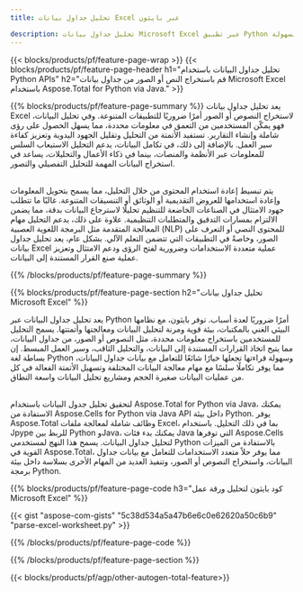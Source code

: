 ```yaml
---
title: تحليل جداول بيانات Excel عبر بايثون 

description: تحليل جداول بيانات Microsoft Excel عبر تطبيق Python الخاص بك. استخراج النص أو الصور بسهولة.
---
```


{{< blocks/products/pf/feature-page-wrap >}}
{{< blocks/products/pf/feature-page-header h1="تحليل جداول البيانات باستخدام Python APIs" h2="قم باستخراج النص أو الصور من جداول بيانات Microsoft Excel باستخدام Aspose.Total for Python via Java." >}}

{{% blocks/products/pf/feature-page-summary %}}
يعد تحليل جداول بيانات Excel لاستخراج النصوص أو الصور أمرًا ضروريًا للتطبيقات المتنوعة. وفي تحليل البيانات، فهو يمكّن المستخدمين من التعمق في معلومات محددة، مما يسهل الحصول على رؤى شاملة وإنشاء التقارير. تستفيد الأتمتة من التحليل وتقليل الجهود اليدوية وتعزيز كفاءة سير العمل. بالإضافة إلى ذلك، في تكامل البيانات، يدعم التحليل الاستيعاب السلس للمعلومات عبر الأنظمة والمنصات، بينما في ذكاء الأعمال والتحليلات، يساعد في استخراج البيانات المهمة للتحليل التفصيلي والتصور. <br /><br />

يتم تبسيط إعادة استخدام المحتوى من خلال التحليل، مما يسمح بتحويل المعلومات وإعادة استخدامها للعروض التقديمية أو الوثائق أو التنسيقات المتنوعة. غالبًا ما تتطلب جهود الامتثال في الصناعات الخاضعة للتنظيم تحليلًا لاسترجاع البيانات بدقة، مما يضمن الالتزام بمسارات التدقيق والمتطلبات التنظيمية. علاوة على ذلك، يدعم التحليل مهام المعالجة المتقدمة مثل البرمجة اللغوية العصبية (NLP) للمحتوى النصي أو التعرف على الصور، وخاصةً في التطبيقات التي تتضمن التعلم الآلي. بشكل عام، يعد تحليل جداول بيانات Excel عملية متعددة الاستخدامات وضرورية لفتح الرؤى ودعم الامتثال وتعزيز عملية صنع القرار المستندة إلى البيانات.

{{% /blocks/products/pf/feature-page-summary  %}}


{{% blocks/products/pf/feature-page-section  h2="تحليل جداول بيانات Microsoft Excel" %}}

يعد تحليل جداول البيانات عبر Python أمرًا ضروريًا لعدة أسباب. توفر بايثون، مع نظامها البيئي الغني بالمكتبات، بيئة قوية ومرنة لتحليل البيانات ومعالجتها وأتمتتها. يسمح التحليل للمستخدمين باستخراج معلومات محددة، مثل النصوص أو الصور، من جداول البيانات، مما يتيح اتخاذ القرارات المستندة إلى البيانات، والتحليل الثاقب، وسير العمل المبسط. إن بساطة لغة Python وسهولة قراءتها تجعلها خيارًا شائعًا للتعامل مع بيانات جداول البيانات، مما يوفر تكاملًا سلسًا مع مهام معالجة البيانات المختلفة وتسهيل الأتمتة الفعالة في كل من عمليات البيانات صغيرة الحجم ومشاريع تحليل البيانات واسعة النطاق.<br /><br />

لتحقيق تحليل جدول البيانات باستخدام Aspose.Total for Python via Java، يمكنك الاستفادة من Aspose.Cells for Python via Java API داخل بيئة Python. يوفر Aspose.Total وظائف شاملة لمعالجة ملفات Excel، بما في ذلك التحليل. باستخدام Jpype للربط بين Python وJava، يمكنك بدء فئات Java التي توفرها Aspose.Cells لتحليل جداول البيانات. يسمح هذا النهج لمستخدمي Python بالاستفادة من الميزات القوية في Aspose.Total، مما يوفر حلاً متعدد الاستخدامات للتعامل مع بيانات جداول البيانات، واستخراج النصوص أو الصور، وتنفيذ العديد من المهام الأخرى بسلاسة داخل بيئة برمجة Python.

{{% blocks/products/pf/feature-page-code h3="كود بايثون لتحليل ورقة عمل Microsoft Excel" %}}

{{< gist "aspose-com-gists" "5c38d534a5a47b6e6c0e62620a50c6b9" "parse-excel-worksheet.py" >}}

{{% /blocks/products/pf/feature-page-code  %}}

{{% /blocks/products/pf/feature-page-section %}}

{{< blocks/products/pf/agp/other-autogen-total-feature>}}